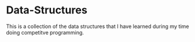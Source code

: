 # Data-Structures
This is a collection of the data structures that I have learned during my time doing competitve programming.